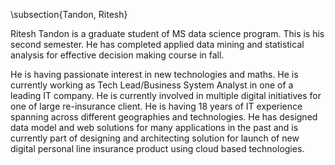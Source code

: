 \subsection{Tandon, Ritesh}
	
Ritesh Tandon is a graduate student of MS data science program. This is his second semester. He has completed applied data mining and statistical analysis for effective decision making course in fall.
	
He is having passionate interest in new technologies and maths. He is currently working as Tech Lead/Business System Analyst in one of a leading IT company. He is currently involved in multiple digital initiatives for one of large re-insurance client. He is having 18 years of IT experience spanning across different geographies and technologies. He has designed data model and web solutions for many applications in the past and is currently part of designing and architecting solution for launch of new digital personal line insurance product using cloud based technologies.
	


 

